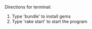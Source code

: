 Directions for terminal:
1. Type 'bundle' to install gems
2. Type 'rake start' to start the program
